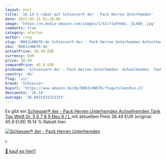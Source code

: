 ```yaml
---
layout: post
title: '16.14 % rabat auf Schiesser® 4er - Pack Herren Unterhemden'
date: 2021-03-15 01:28:06
image: 'https://m.media-amazon.com/images/I/41r7JwFH44L._SL400_.jpg'
comments: true
category: ofertas
author: ring
slug: 'B00JLHN6TK-de Schiesser® 4er - Pack Herren Unterhemden Achselhemden Tank...'
sku: 'B00JLHN6TK-de'
actualPrice: 38.49 EUR
currency: EUR
price: 38.49
comparePrice: 45.9 EUR
prodname: 'Schiesser® 4er - Pack Herren Unterhemden  Achselhemden  Tank Top  Weiß  Gr. 5  6  7  8  9  Neu  6 /  L  '
country: 'de'
flag: '🇩🇪'
brand: 'Schiesser'
buyurl: 'https://www.amazon.de/dp/B00JLHN6TK/?tag=tolees0ca-21'
descuento: '16.14'
average: '36.8033333333333'
---
```


Es gibt ein [Schiesser® 4er - Pack Herren Unterhemden  Achselhemden  Tank Top  Weiß  Gr. 5  6  7  8  9  Neu  6 /  L  ](https://www.amazon.de/dp/B00JLHN6TK/?tag=tolees0ca-21) mit aktuellem Preis 38.49 EUR (original: 45.9 EUR) 16.14 % Rabatt hier:

[![Schiesser® 4er - Pack Herren Unterhemden](https://m.media-amazon.com/images/I/41r7JwFH44L._SL400_.jpg)](https://www.amazon.de/dp/B00JLHN6TK/?tag=tolees0ca-21)

ℹ️:


[🛒 kauf es hier!!](https://www.amazon.de/dp/B00JLHN6TK/?tag=tolees0ca-21)
